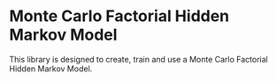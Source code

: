 # Monte Carlo Factorial Hidden Markov Model

This library is designed to create, train and use a Monte Carlo Factorial Hidden Markov Model.
